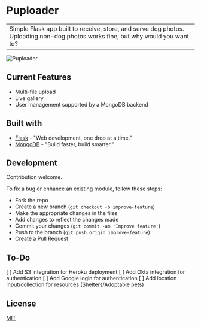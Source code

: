 # Puploader
<table>
<tr>
<td>
Simple Flask app built to receive, store, and serve dog photos. Uploading non-dog photos works fine, but why would you want to?
</td>
</tr>
</table>

![Puploader](https://user-images.githubusercontent.com/64701075/155628298-1d59600f-3b6e-469a-bc09-c9b87f3be5d3.png)

## Current Features
- Multi-file upload
- Live gallery
- User management supported by a MongoDB backend

## Built with 

- [Flask](https://flask.palletsprojects.com/en/2.0.x/) - "Web development, one drop at a time."
- [MongoDB](https://www.mongodb.com/) - "Build faster, build smarter."

## Development
Contribution welcome.

To fix a bug or enhance an existing module, follow these steps:

- Fork the repo
- Create a new branch (`git checkout -b improve-feature`)
- Make the appropriate changes in the files
- Add changes to reflect the changes made
- Commit your changes (`git commit -am 'Improve feature'`)
- Push to the branch (`git push origin improve-feature`)
- Create a Pull Request

## To-Do
[ ] Add S3 integration for Heroku deployment
[ ] Add Okta integration for authentication
[ ] Add Google login for authentication
[ ] Add location input/collection for resources (Shelters/Adoptable pets)

## License
[MIT](https://choosealicense.com/licenses/mit/)
